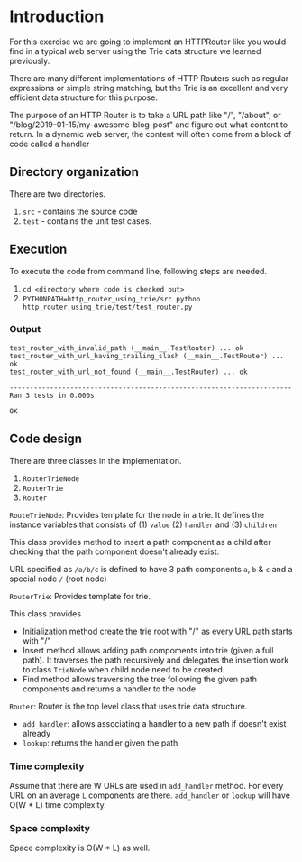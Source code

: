 # Introduction

For this exercise we are going to implement an HTTPRouter like you would find in a typical web server using the Trie data structure we learned previously.

There are many different implementations of HTTP Routers such as regular expressions or simple string matching, but the Trie is an excellent and very efficient data structure for this purpose.

The purpose of an HTTP Router is to take a URL path like "/", "/about", or "/blog/2019-01-15/my-awesome-blog-post" and figure out what content to return. In a dynamic web server, the content will often come from a block of code called a handler

## Directory organization

There are two directories. 
1. `src` - contains the source code
2. `test` - contains the unit test cases. 

## Execution

To execute the code from command line, following steps are needed.

1. `cd <directory where code is checked out>`
2. `PYTHONPATH=http_router_using_trie/src python http_router_using_trie/test/test_router.py`

### Output
```
test_router_with_invalid_path (__main__.TestRouter) ... ok
test_router_with_url_having_trailing_slash (__main__.TestRouter) ... ok
test_router_with_url_not_found (__main__.TestRouter) ... ok

----------------------------------------------------------------------
Ran 3 tests in 0.000s

OK
```


## Code design

There are three classes in the implementation.

1. `RouterTrieNode`
2. `RouterTrie`
3. `Router`

`RouteTrieNode`: Provides template for the node in a trie. It defines the instance variables that consists of (1) `value` (2) `handler` and (3) `children`

This class provides method to insert a path component as a child after checking that the path component doesn't already exist.

URL specified as `/a/b/c` is defined to have 3 path components `a`, `b` & `c` and a special node `/` (root node)

`RouterTrie`: Provides template for trie.

This class provides 
- Initialization method create the trie root with "/" as every URL path starts with "/"
- Insert method allows adding path compoments into trie (given a full path). It traverses the path recursively and delegates the insertion work to class `TrieNode` when child node need to be created.
- Find method allows traversing the tree following the given path components and returns a handler to the node

`Router`: Router is the top level class that uses trie data structure. 

- `add_handler`: allows associating a handler to a new path if doesn't exist already
- `lookup`: returns the handler given the path

### Time complexity

Assume that there are W URLs are used in `add_handler` method. For every URL on an average `L` components are there. `add_handler` or `lookup` will have O(W * L) time complexity. 

### Space complexity

Space complexity is O(W * L) as well.
